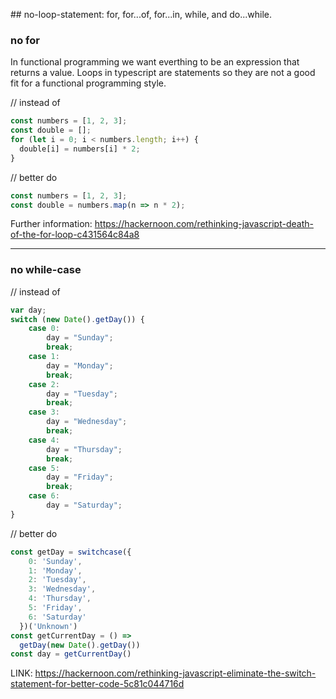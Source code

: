 ## no-loop-statement: for, for...of, for...in, while, and do...while.

### no for

In functional programming we want everthing to be an expression that returns a value. 
Loops in typescript are statements so they are not a good fit for a functional programming style. 

// instead of
```javascript
const numbers = [1, 2, 3];
const double = [];
for (let i = 0; i < numbers.length; i++) {
  double[i] = numbers[i] * 2;
}
```

// better do
```javascript
const numbers = [1, 2, 3];
const double = numbers.map(n => n * 2);
```

Further information:
https://hackernoon.com/rethinking-javascript-death-of-the-for-loop-c431564c84a8


---
### no while-case

// instead of
```javascript
var day;
switch (new Date().getDay()) {
    case 0:
        day = "Sunday";
        break;
    case 1:
        day = "Monday";
        break;
    case 2:
        day = "Tuesday";
        break;
    case 3:
        day = "Wednesday";
        break;
    case 4:
        day = "Thursday";
        break;
    case 5:
        day = "Friday";
        break;
    case 6:
        day = "Saturday";
}
```


// better do
```javascript
const getDay = switchcase({
    0: 'Sunday',
    1: 'Monday',
    2: 'Tuesday',
    3: 'Wednesday',
    4: 'Thursday',
    5: 'Friday',
    6: 'Saturday'
  })('Unknown')
const getCurrentDay = () => 
  getDay(new Date().getDay())
const day = getCurrentDay()
```

LINK:
https://hackernoon.com/rethinking-javascript-eliminate-the-switch-statement-for-better-code-5c81c044716d

